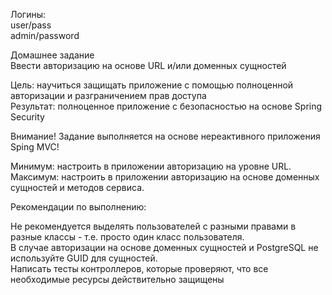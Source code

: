 Логины:   
    user/pass   
    admin/password   

Домашнее задание  
Ввести авторизацию на основе URL и/или доменных сущностей  

Цель: научиться защищать приложение с помощью полноценной авторизации и разграничением прав доступа  
Результат: полноценное приложение с безопасностью на основе Spring Security  

Внимание! Задание выполняется на основе нереактивного приложения Sping MVC!  

Минимум: настроить в приложении авторизацию на уровне URL.  
Максимум: настроить в приложении авторизацию на основе доменных сущностей и методов сервиса.   

Рекомендации по выполнению:  

Не рекомендуется выделять пользователей с разными правами в разные классы - т.е. просто один класс пользователя.  
В случае авторизации на основе доменных сущностей и PostgreSQL не используйте GUID для сущностей.  
Написать тесты контроллеров, которые проверяют, что все необходимые ресурсы действительно защищены  
